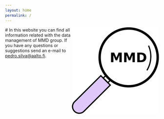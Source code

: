```yaml
---
layout: home
permalink: /
---
```

#<img src="img/wikiLogo.png" align="right">
In this website you can find all information related with the data management of MMD group. If you have any questions or suggestions send an e-mail to <pedro.silva@aalto.fi>.
